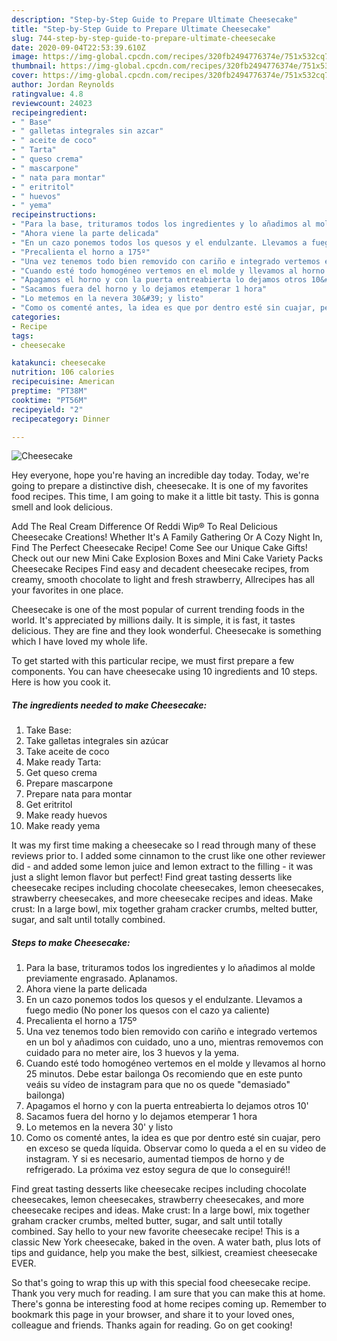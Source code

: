 ```yaml
---
description: "Step-by-Step Guide to Prepare Ultimate Cheesecake"
title: "Step-by-Step Guide to Prepare Ultimate Cheesecake"
slug: 744-step-by-step-guide-to-prepare-ultimate-cheesecake
date: 2020-09-04T22:53:39.610Z
image: https://img-global.cpcdn.com/recipes/320fb2494776374e/751x532cq70/cheesecake-foto-principal.jpg
thumbnail: https://img-global.cpcdn.com/recipes/320fb2494776374e/751x532cq70/cheesecake-foto-principal.jpg
cover: https://img-global.cpcdn.com/recipes/320fb2494776374e/751x532cq70/cheesecake-foto-principal.jpg
author: Jordan Reynolds
ratingvalue: 4.8
reviewcount: 24023
recipeingredient:
- " Base"
- " galletas integrales sin azcar"
- " aceite de coco"
- " Tarta"
- " queso crema"
- " mascarpone"
- " nata para montar"
- " eritritol"
- " huevos"
- " yema"
recipeinstructions:
- "Para la base, trituramos todos los ingredientes y lo añadimos al molde previamente engrasado. Aplanamos."
- "Ahora viene la parte delicada"
- "En un cazo ponemos todos los quesos y el endulzante. Llevamos a fuego medio (No poner los quesos con el cazo ya caliente)"
- "Precalienta el horno a 175º"
- "Una vez tenemos todo bien removido con cariño e integrado vertemos en un bol y añadimos con cuidado, uno a uno, mientras removemos con cuidado para no meter aire, los 3 huevos y la yema."
- "Cuando esté todo homogéneo vertemos en el molde y llevamos al horno 25 minutos. Debe estar bailonga Os recomiendo que en este punto veáis su vídeo de instagram para que no os quede &#34;demasiado&#34; bailonga)"
- "Apagamos el horno y con la puerta entreabierta lo dejamos otros 10&#39;"
- "Sacamos fuera del horno y lo dejamos etemperar 1 hora"
- "Lo metemos en la nevera 30&#39; y listo"
- "Como os comenté antes, la idea es que por dentro esté sin cuajar, pero en exceso se queda líquida. Observar como lo queda a el en su video de instagram. Y si es necesario, aumentad tiempos de horno y de refrigerado. La próxima vez estoy segura de que lo conseguiré!!"
categories:
- Recipe
tags:
- cheesecake

katakunci: cheesecake 
nutrition: 106 calories
recipecuisine: American
preptime: "PT38M"
cooktime: "PT56M"
recipeyield: "2"
recipecategory: Dinner

---
```



![Cheesecake](https://img-global.cpcdn.com/recipes/320fb2494776374e/751x532cq70/cheesecake-foto-principal.jpg)

Hey everyone, hope you're having an incredible day today. Today, we're going to prepare a distinctive dish, cheesecake. It is one of my favorites food recipes. This time, I am going to make it a little bit tasty. This is gonna smell and look delicious.

Add The Real Cream Difference Of Reddi Wip® To Real Delicious Cheesecake Creations! Whether It&#39;s A Family Gathering Or A Cozy Night In, Find The Perfect Cheesecake Recipe! Come See our Unique Cake Gifts! Check out our new Mini Cake Explosion Boxes and Mini Cake Variety Packs Cheesecake Recipes Find easy and decadent cheesecake recipes, from creamy, smooth chocolate to light and fresh strawberry, Allrecipes has all your favorites in one place.

Cheesecake is one of the most popular of current trending foods in the world. It's appreciated by millions daily. It is simple, it is fast, it tastes delicious. They are fine and they look wonderful. Cheesecake is something which I have loved my whole life.


To get started with this particular recipe, we must first prepare a few components. You can have cheesecake using 10 ingredients and 10 steps. Here is how you cook it.

<!--inarticleads1-->

##### The ingredients needed to make Cheesecake:

1. Take  Base:
1. Take  galletas integrales sin azúcar
1. Take  aceite de coco
1. Make ready  Tarta:
1. Get  queso crema
1. Prepare  mascarpone
1. Prepare  nata para montar
1. Get  eritritol
1. Make ready  huevos
1. Make ready  yema


It was my first time making a cheesecake so I read through many of these reviews prior to. I added some cinnamon to the crust like one other reviewer did - and added some lemon juice and lemon extract to the filling - it was just a slight lemon flavor but perfect! Find great tasting desserts like cheesecake recipes including chocolate cheesecakes, lemon cheesecakes, strawberry cheesecakes, and more cheesecake recipes and ideas. Make crust: In a large bowl, mix together graham cracker crumbs, melted butter, sugar, and salt until totally combined. 

<!--inarticleads2-->

##### Steps to make Cheesecake:

1. Para la base, trituramos todos los ingredientes y lo añadimos al molde previamente engrasado. Aplanamos.
1. Ahora viene la parte delicada
1. En un cazo ponemos todos los quesos y el endulzante. Llevamos a fuego medio (No poner los quesos con el cazo ya caliente)
1. Precalienta el horno a 175º
1. Una vez tenemos todo bien removido con cariño e integrado vertemos en un bol y añadimos con cuidado, uno a uno, mientras removemos con cuidado para no meter aire, los 3 huevos y la yema.
1. Cuando esté todo homogéneo vertemos en el molde y llevamos al horno 25 minutos. Debe estar bailonga Os recomiendo que en este punto veáis su vídeo de instagram para que no os quede &#34;demasiado&#34; bailonga)
1. Apagamos el horno y con la puerta entreabierta lo dejamos otros 10&#39;
1. Sacamos fuera del horno y lo dejamos etemperar 1 hora
1. Lo metemos en la nevera 30&#39; y listo
1. Como os comenté antes, la idea es que por dentro esté sin cuajar, pero en exceso se queda líquida. Observar como lo queda a el en su video de instagram. Y si es necesario, aumentad tiempos de horno y de refrigerado. La próxima vez estoy segura de que lo conseguiré!!


Find great tasting desserts like cheesecake recipes including chocolate cheesecakes, lemon cheesecakes, strawberry cheesecakes, and more cheesecake recipes and ideas. Make crust: In a large bowl, mix together graham cracker crumbs, melted butter, sugar, and salt until totally combined. Say hello to your new favorite cheesecake recipe! This is a classic New York cheesecake, baked in the oven. A water bath, plus lots of tips and guidance, help you make the best, silkiest, creamiest cheesecake EVER. 

So that's going to wrap this up with this special food cheesecake recipe. Thank you very much for reading. I am sure that you can make this at home. There's gonna be interesting food at home recipes coming up. Remember to bookmark this page in your browser, and share it to your loved ones, colleague and friends. Thanks again for reading. Go on get cooking!
